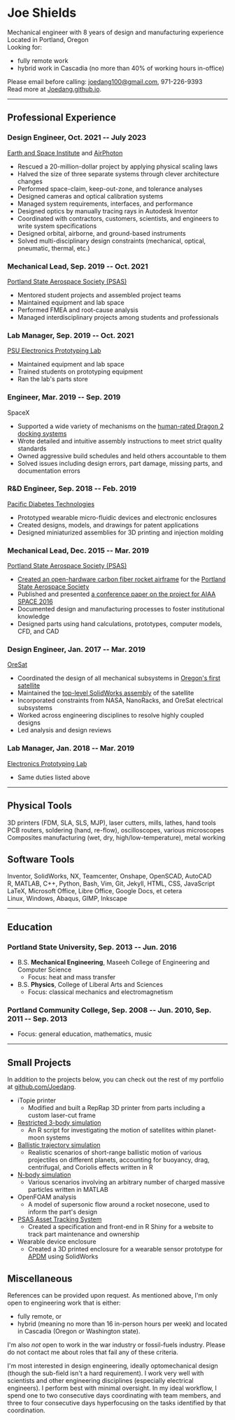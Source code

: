 # Joe Shields
Mechanical engineer with 8 years of design and manufacturing experience  
Located in Portland, Oregon  
Looking for:  
- fully remote work
- hybrid work in Cascadia (no more than 40% of working hours in-office)

Please email before calling: [joedang100@gmail.com](mailto:joedang100@gmail.com), 971-226-9393  
Read more at [Joedang.github.io](https://joedang.github.io).

--------------------------
## Professional Experience
### Design Engineer, Oct. 2021 -- July 2023
[Earth and Space Institute](https://esi.umbc.edu/) and [AirPhoton](https://www.airphoton.com/)
<!--
given title: Faculty Research Assistant (ESI), Engineer (AirPhoton)
first day: 2021-10-18
last day: 2023-07-07
ESI address: 1000 Hilltop Cir, Baltimore, MD 21250
AP address: 1442 S Rolling Rd, Lansdowne, MD 21227
60% time at ESI, 40% time at AP
AP supervisor: John Hall
ESI supervisor: Dr. Vanderlei Martins
-->
- Rescued a 20-million-dollar project by applying physical scaling laws
- Halved the size of three separate systems through clever architecture changes
- Performed space-claim, keep-out-zone, and tolerance analyses 
- Designed cameras and optical calibration systems
- Managed system requirements, interfaces, and performance
- Designed optics by manually tracing rays in Autodesk Inventor
- Coordinated with contractors, customers, scientists, and engineers to write system specifications
- Designed orbital, airborne, and ground-based instruments
- Solved multi-disciplinary design constraints (mechanical, optical, pneumatic, thermal, etc.)

### Mechanical Lead, Sep. 2019 -- Oct. 2021  
[Portland State Aerospace Society (PSAS)](https://www.pdxaerospace.org/)
- Mentored student projects and assembled project teams
- Maintained equipment and lab space
- Performed FMEA and root-cause analysis
- Managed interdisciplinary projects among students and professionals

### Lab Manager, Sep. 2019 -- Oct. 2021  
[PSU Electronics Prototyping Lab](https://psu-epl.github.io/)
- Maintained equipment and lab space
- Trained students on prototyping equipment
- Ran the lab's parts store

### Engineer, Mar. 2019 -- Sep. 2019
SpaceX 
<!---
given title: Manufacturing Engineer
first day: 2019-03-18
last day: 2019-09-16
Address: 1 Rocket Rd, Hawthorne, CA 90250
Department: Dragon 2, Mechanisms, Manufacturing Engineering
Full time, 50+ hours per week
Supervisor: Nico Robert, nico.robert@spacex.com, 424-200-0492
--->
- Supported a wide variety of mechanisms on the [human-rated Dragon 2 docking systems](https://en.wikipedia.org/wiki/Dragon_2)
- Wrote detailed and intuitive assembly instructions to meet strict quality standards
- Owned aggressive build schedules and held others accountable to them
- Solved issues including design errors, part damage, missing parts, and documentation errors

### R&D Engineer, Sep. 2018 -- Feb. 2019
[Pacific Diabetes Technologies](http://pacificdt.com/)
<!---
given title: Mechanical Engineer
first day: 2018-09-01
last day: 2019-02-01
Address: 12172 SW Garden Pl, Portland, OR 97223
Half time, 20+ hours per week
Supervisor: Dr. Robert (Bob) Cargill, bcargill@pacificdt.com, 503-679-6349
--->
- Prototyped wearable micro-fluidic devices and electronic enclosures
- Created designs, models, and drawings for patent applications
- Designed miniaturized assemblies for 3D printing and injection molding

### Mechanical Lead, Dec. 2015 -- Mar. 2019
[Portland State Aerospace Society (PSAS)](https://www.pdxaerospace.org/)
- [Created an open-hardware carbon fiber rocket airframe](https://github.com/psas/sw-cad-airframe-lv3.0) for the [Portland State Aerospace Society](http://psas.pdx.edu/)
- Published and presented [a conference paper on the project for AIAA SPACE 2016](http://arc.aiaa.org/doi/pdf/10.2514/6.2016-5365)
- Documented design and manufacturing processes to foster institutional knowledge
- Designed parts using hand calculations, prototypes, computer models, CFD, and CAD

### Design Engineer, Jan. 2017 -- Mar. 2019
[OreSat](https://www.oresat.org/)
- Coordinated the design of all mechanical subsystems in [Oregon's first satellite](http://oresat.org/)
- Maintained the [top-level SolidWorks assembly](https://github.com/oresat/oresat-structure) of the satellite
- Incorporated constraints from NASA, NanoRacks, and OreSat electrical subsystems
- Worked across engineering disciplines to resolve highly coupled designs
- Led analysis and design reviews 

<!---
PCC Art Beat competition, May 2012
- Composed and conducted an original piece for about 30 members
- Earned first-place in the composition competition
--->

### Lab Manager, Jan. 2018 -- Mar. 2019
[Electronics Prototyping Lab](https://psu-epl.github.io/)
- Same duties listed above

-----------------
## Physical Tools
3D printers (FDM, SLA, SLS, MJP), laser cutters, mills, lathes, hand tools  
PCB routers, soldering (hand, re-flow), oscilloscopes, various microscopes  
Composites manufacturing (wet, dry, high/low-temperature), metal working  

## Software Tools
Inventor, SolidWorks, NX, Teamcenter, Onshape, OpenSCAD, AutoCAD  
R, MATLAB, C++, Python, Bash, Vim, Git, Jekyll, HTML, CSS, JavaScript  
LaTeX, Microsoft Office, Libre Office, Google Docs, et cetera  
Linux, Windows, Abaqus, GIMP, Inkscape  

------------
## Education
### Portland State University, Sep. 2013 -- Jun. 2016
<!---
GPA: 3.65
start date: 2013-09-30
degree date: 2016-06-12
last attended: 2016-12-10
GPA for last 2 years of PSU undergrad: 3.90
--->
- B.S. __Mechanical Engineering__, Maseeh College of Engineering and Computer Science
    - Focus: heat and mass transfer
- B.S. __Physics__, College of Liberal Arts and Sciences
    - Focus: classical mechanics and electromagnetism

### Portland Community College, Sep. 2008 -- Jun. 2010, Sep. 2011 -- Sep. 2013
- Focus: general education, mathematics, music
<!---
GPA: 3.0 GPA
start date 1:
end date 1:
start date 2:
end date 2:
--->

<!--- GRE
registration number: 0223155
general test:
   date: 2016-10-20
   verbal:
      score: 160
      percentile: 86
      range: 130 to 170
   quantitative:
      score: 164
      percentile: 84
      range: 130 to 170
   writing:
      score: 3.5
      percentile: 39
      range: 0 to 6
physics test:
   scaled score: 780
   percentile: 63
--->

-----------------
## Small Projects
In addition to the projects below, you can check out the rest of my portfolio at 
[github.com/Joedang](https://github.com/Joedang).

- iTopie printer
    - Modified and built a RepRap 3D printer from parts including a custom laser-cut frame
- [Restricted 3-body simulation](https://github.com/Joedang/restricted\_three\_body\_problem)
    - An R script for investigating the motion of satellites within planet-moon systems
- [Ballistic trajectory simulation](https://github.com/Joedang/Portfolio/tree/master/projectile)
    - Realistic scenarios of short-range ballistic motion of various projectiles on different planets, 
    accounting for buoyancy, drag, centrifugal, and Coriolis effects written in R
- [N-body simulation](https://github.com/Joedang/Portfolio/tree/master/MATLAB\_orbits)
    - Various scenarios involving an arbitrary number of charged massive particles written in MATLAB
- OpenFOAM analysis
    - A model of supersonic flow around a rocket nosecone, used to inform the part's design
- [PSAS Asset Tracking System](https://github.com/joedang/pats)
    - Created a specification and front-end in R Shiny for a website to track part maintenance and ownership
- Wearable device enclosure
    - Created a 3D printed enclosure for a wearable sensor prototype for [APDM](https://www.apdm.com/) using SolidWorks

<!---
## Skills and Interests
- Classical field theory
- Mathematical physics
- Statistics and reliability
- Thermal and fluid analysis
- Interdisciplinary research and engineering
- Music theory
- Leading small groups
- Composites manufacturing methods
--->

<!---
## References
### Supervisors
- Andrew Greenberg -- PSAS director 503-708-7711, [adg4@pdx.edu](mailto:adg4@pdx.edu) 
- J. Vanderlei Martins -- principal investigator 301-828-7471, [martins@umbc.edu](mailto:martins@umbc.edu)
- Eric Russo -- senior engineer \hfill 714-395-8453, [eric.russo@spacex.com](mailto:eric.russo@spacex.com)
- Chris Clark -- EPL director 503-789-4636, [cjclark@pdx.edu](mailto:cjclark@pdx.edu) 
- Erik S\'anchez, PhD -- professor [esanchez@pdx.edu](mailto:esanchez@pdx.edu)
- Erin Schmidt -- former PSAS mechanical lead [esch2@pdx.edu](mailto:esch2@pdx.edu)

### Peers
- Mitch Weiss  [mweiss@airphoton.com](mailto:mweiss@airphoton.com)
- Douglas Schmidt [daschmid@alumni.cmu.edu](mailto:daschmid@alumni.cmu.edu)
- Calvin Young [youngcal@pdx.edu](mailto:youngcal@pdx.edu)
- Adam Harris 704-488-0608, [alegendaryhamster@gmail.com](mailto:alegendaryhamster@gmail.com) 
- Marie House [hmarie@pdx.edu](mailto:hmarie@pdx.edu)
--->

## Miscellaneous
References can be provided upon request.
As mentioned above, I'm only open to engineering work that is either:

- fully remote, or
- hybrid (meaning no more than 16 in-person hours per week) and located in Cascadia (Oregon or Washington state).

I'm also *not* open to work in the war industry or fossil-fuels industry.
Please do not contact me about roles that fail any of these criteria.

I'm most interested in design engineering, ideally optomechanical design (though the sub-field isn't a hard requirement).
I work very well with scientists and other engineering disciplines (especially electrical engineers).
I perform best with minimal oversight.
In my ideal workflow, I spend one to two consecutive days coordinating with team members, 
and three to four consecutive days hyperfocusing on the tasks identified by that coordination.

